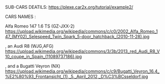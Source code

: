 
SUB-CARS DEATILS: https://plexe.car2x.org/tutorial/example2/ 

CARS NAMES :  

Alfa Romeo 147 1.6 TS (GZ-JXX-2)
https://upload.wikimedia.org/wikipedia/commons/c/c0/2002_Alfa_Romeo_147_(MY02)_Selespeed_Twin_Spark_5-door_hatchback_(2010-11-28).jpg

, an Audi R8 (WJG,AFG)
https://upload.wikimedia.org/wikipedia/commons/3/3b/2013_red_Audi_R8_V10_coupe_in_Spain_(11089737186).jpg

, and a Bugatti Veyron (NX)
https://upload.wikimedia.org/wikipedia/commons/c/c9/Bugatti_Veyron_16.4_%E2%80%93_Frontansicht_(1),_5._April_2012,_D%C3%BCsseldorf.jpg
